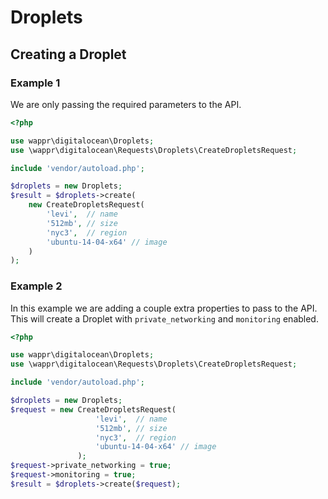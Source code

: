 # Droplets

## Creating a Droplet

### Example 1

We are only passing the required parameters to the API.

```php
<?php

use wappr\digitalocean\Droplets;
use \wappr\digitalocean\Requests\Droplets\CreateDropletsRequest;

include 'vendor/autoload.php';

$droplets = new Droplets;
$result = $droplets->create(
    new CreateDropletsRequest(
        'levi',  // name
        '512mb', // size
        'nyc3',  // region
        'ubuntu-14-04-x64' // image
    )
);
```

### Example 2

In this example we are adding a couple extra properties to pass to the API. This will create a Droplet
with `private_networking` and `monitoring` enabled.

```php
<?php

use wappr\digitalocean\Droplets;
use \wappr\digitalocean\Requests\Droplets\CreateDropletsRequest;

include 'vendor/autoload.php';

$droplets = new Droplets;
$request = new CreateDropletsRequest(
                   'levi',  // name
                   '512mb', // size
                   'nyc3',  // region
                   'ubuntu-14-04-x64' // image
               );
$request->private_networking = true;
$request->monitoring = true;
$result = $droplets->create($request);
```
